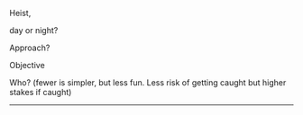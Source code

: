   Heist,

day or night?

Approach?

Objective

Who? (fewer is simpler, but less fun. Less risk of getting caught but higher stakes if caught)

<hr>


